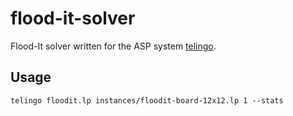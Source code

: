 # flood-it-solver
Flood-It solver written for the ASP system [telingo](https://github.com/potassco/telingo).

## Usage

```shell
telingo floodit.lp instances/floodit-board-12x12.lp 1 --stats
```
